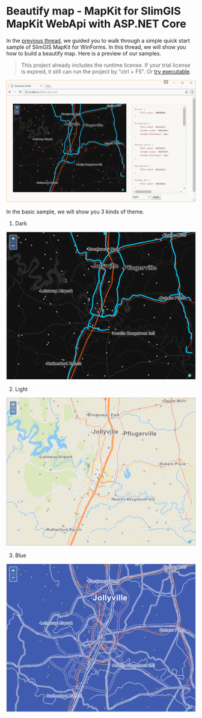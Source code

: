 # Beautify map - MapKit for SlimGIS MapKit WebApi with ASP.NET Core
In the [previous thread](https://github.com/SlimGIS/Quickstart-WebAPI-DotNetCore), we guided you to walk through a simple quick start sample of SlimGIS MapKit for WinForms. In this thread, we will show you how to build a beautify map. Here is a preview of our samples.

> This project already includes the runtime license. If your trial license is expired, it still can run the project by "ctrl + F5". Or [try executable](https://github.com/SlimGIS/BeautifyMap-WebAPI-DotNetCore/releases). 

![webapi-dnc-preview-view](https://github.com/SlimGIS/BeautifyMap-WebAPI-DotNetCore/blob/master/Screenshots/Screenshot-Preview.png)

In the basic sample, we will show you 3 kinds of theme.
1. Dark

![webapi-dnc-dark-view](https://github.com/SlimGIS/BeautifyMap-WebAPI-DotNetCore/blob/master/Screenshots/Screenshot-Dark.png)

2. Light

![webapi-dnc-light-view](https://github.com/SlimGIS/BeautifyMap-WebAPI-DotNetCore/blob/master/Screenshots/Screenshot-Light.png)

3. Blue

![webapi-dnc-blue-view](https://github.com/SlimGIS/BeautifyMap-WebAPI-DotNetCore/blob/master/Screenshots/Screenshot-Blue.png)
